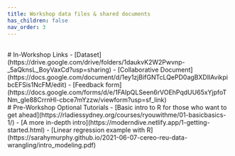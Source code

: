 ```yaml
---
title: Workshop data files & shared documents
has_children: false
nav_order: 3
---
```


<br>
# In-Workshop Links
- [Dataset](https://drive.google.com/drive/folders/1daukvK2W2Pwvnp-_5aQknsL_BoyVaxCd?usp=sharing)
- [Collaborative Document](https://docs.google.com/document/d/1ey1zjBifGNTcLQePD0agBXDlIAvikpibcEFSis1NcFM/edit)
- [Feedback form](https://docs.google.com/forms/d/e/1FAIpQLSeen6rVOEhPqdUU65xYjpfoTNm_gIe88CrrnHl-cbce7mYzzw/viewform?usp=sf_link)
<br>
# Pre-Workshop Optional Tutorials 
- [Basic intro to R for those who want to get ahead](https://rladiessydney.org/courses/ryouwithme/01-basicbasics-1/)
- [A more in-depth intro](https://moderndive.netlify.app/1-getting-started.html)
- [Linear regression example with R](https://sarahymurphy.github.io/2021-06-07-cereo-reu-data-wrangling/intro_modeling.pdf)


